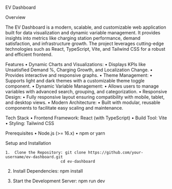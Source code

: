 EV Dashboard 

Overview

The EV Dashboard is a modern, scalable, and customizable web application built for data visualization and dynamic variable management. It provides insights into metrics like charging station performance, demand satisfaction, and infrastructure growth. The project leverages cutting-edge technologies such as React, TypeScript, Vite, and Tailwind CSS for a robust and efficient frontend.

Features
	•	Dynamic Charts and Visualizations:
	•	Displays KPIs like Unsatisfied Demand %, Charging Growth, and Localization Change.
	•	Provides interactive and responsive graphs.
	•	Theme Management:
	•	Supports light and dark themes with a customizable theme toggle component.
	•	Dynamic Variable Management:
	•	Allows users to manage variables with advanced search, grouping, and categorization.
	•	Responsive Design:
	•	Fully responsive layout ensuring compatibility with mobile, tablet, and desktop views.
	•	Modern Architecture:
	•	Built with modular, reusable components to facilitate easy scaling and maintenance.

  Tech Stack
	•	Frontend Framework: React (with TypeScript)
	•	Build Tool: Vite
	•	Styling: Tailwind CSS

Prerequisites
	•	Node.js (>= 16.x)
	•	npm or yarn

  Setup and Installation

	1.	Clone the Repository: git clone https://github.com/your-username/ev-dashboard.git
                            cd ev-dashboard

2.	Install Dependencies: npm install

3.	Start the Development Server: npm run dev


